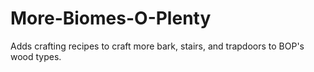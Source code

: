# More-Biomes-O-Plenty
Adds crafting recipes to craft more bark, stairs, and trapdoors to BOP's wood types. 
